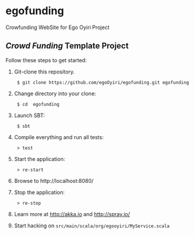 egofunding
==========

Crowfunding WebSite for Ego Oyiri Project

## _Crowd Funding_ Template Project

Follow these steps to get started:

1. Git-clone this repository.

        $ git clone https://github.com/egoOyiri/egofunding.git egofunding 

2. Change directory into your clone:

        $ cd  egofunding

3. Launch SBT:

        $ sbt

4. Compile everything and run all tests:

        > test

5. Start the application:

        > re-start

6. Browse to http://localhost:8080/

7. Stop the application:

        > re-stop

8. Learn more at http://akka.io and http://spray.io/

9. Start hacking on `src/main/scala/org/egooyiri/MyService.scala`


